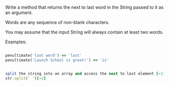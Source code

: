 Write a method that returns the next to last word in the String passed to it as an argument.

Words are any sequence of non-blank characters.

You may assume that the input String will always contain at least two words.

Examples:
```ruby

penultimate('last word') == 'last'
penultimate('Launch School is great!') == 'is'


split the string into an array and access the next to last element [-2]
str.split(' ')[-2]
